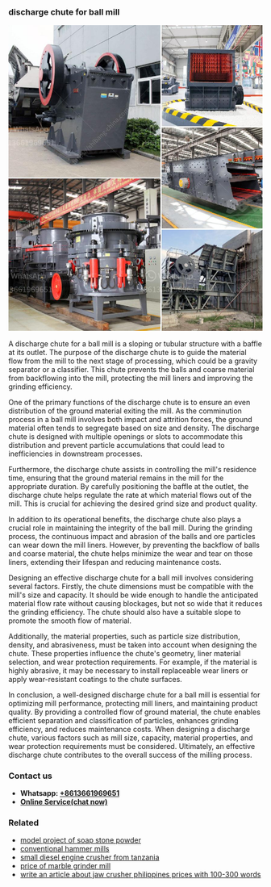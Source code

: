 <h3>discharge chute for ball mill</h3><img src='1702260256.jpg' alt=''><p>A discharge chute for a ball mill is a sloping or tubular structure with a baffle at its outlet. The purpose of the discharge chute is to guide the material flow from the mill to the next stage of processing, which could be a gravity separator or a classifier. This chute prevents the balls and coarse material from backflowing into the mill, protecting the mill liners and improving the grinding efficiency.</p><p>One of the primary functions of the discharge chute is to ensure an even distribution of the ground material exiting the mill. As the comminution process in a ball mill involves both impact and attrition forces, the ground material often tends to segregate based on size and density. The discharge chute is designed with multiple openings or slots to accommodate this distribution and prevent particle accumulations that could lead to inefficiencies in downstream processes.</p><p>Furthermore, the discharge chute assists in controlling the mill's residence time, ensuring that the ground material remains in the mill for the appropriate duration. By carefully positioning the baffle at the outlet, the discharge chute helps regulate the rate at which material flows out of the mill. This is crucial for achieving the desired grind size and product quality.</p><p>In addition to its operational benefits, the discharge chute also plays a crucial role in maintaining the integrity of the ball mill. During the grinding process, the continuous impact and abrasion of the balls and ore particles can wear down the mill liners. However, by preventing the backflow of balls and coarse material, the chute helps minimize the wear and tear on those liners, extending their lifespan and reducing maintenance costs.</p><p>Designing an effective discharge chute for a ball mill involves considering several factors. Firstly, the chute dimensions must be compatible with the mill's size and capacity. It should be wide enough to handle the anticipated material flow rate without causing blockages, but not so wide that it reduces the grinding efficiency. The chute should also have a suitable slope to promote the smooth flow of material.</p><p>Additionally, the material properties, such as particle size distribution, density, and abrasiveness, must be taken into account when designing the chute. These properties influence the chute's geometry, liner material selection, and wear protection requirements. For example, if the material is highly abrasive, it may be necessary to install replaceable wear liners or apply wear-resistant coatings to the chute surfaces.</p><p>In conclusion, a well-designed discharge chute for a ball mill is essential for optimizing mill performance, protecting mill liners, and maintaining product quality. By providing a controlled flow of ground material, the chute enables efficient separation and classification of particles, enhances grinding efficiency, and reduces maintenance costs. When designing a discharge chute, various factors such as mill size, capacity, material properties, and wear protection requirements must be considered. Ultimately, an effective discharge chute contributes to the overall success of the milling process.</p><h3>Contact us</h3><ul><li><strong>Whatsapp:&nbsp;<a href="https://wa.me/8613661969651">+8613661969651</a></strong></li><li><a href="https://swt.shibang-china.com/?git&amp;zhl&amp;discharge chute for ball mill"><strong>Online Service(chat now)</strong></a></li></ul><h3>Related</h3><ul><li><a href='model project of soap stone powder.md'>model project of soap stone powder</a></li><li><a href='conventional hammer mills.md'>conventional hammer mills</a></li><li><a href='small diesel engine crusher from tanzania.md'>small diesel engine crusher from tanzania</a></li><li><a href='price of marble grinder mill.md'>price of marble grinder mill</a></li><li><a href='write an article about jaw crusher philippines prices with 100300 words.md'>write an article about jaw crusher philippines prices with 100-300 words</a></li></ul>